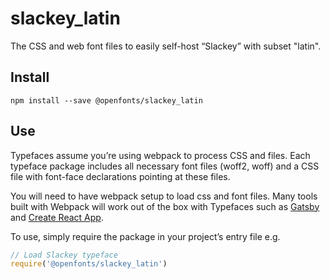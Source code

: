 
# slackey_latin

The CSS and web font files to easily self-host “Slackey” with subset "latin".

## Install

`npm install --save @openfonts/slackey_latin`

## Use

Typefaces assume you’re using webpack to process CSS and files. Each typeface
package includes all necessary font files (woff2, woff) and a CSS file with
font-face declarations pointing at these files.

You will need to have webpack setup to load css and font files. Many tools built
with Webpack will work out of the box with Typefaces such as [Gatsby](https://github.com/gatsbyjs/gatsby)
and [Create React App](https://github.com/facebookincubator/create-react-app).

To use, simply require the package in your project’s entry file e.g.

```javascript
// Load Slackey typeface
require('@openfonts/slackey_latin')
```
